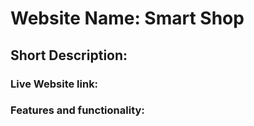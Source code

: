 # Website Name: Smart Shop

## Short Description: 



### Live Website link: 


### Features and functionality:

